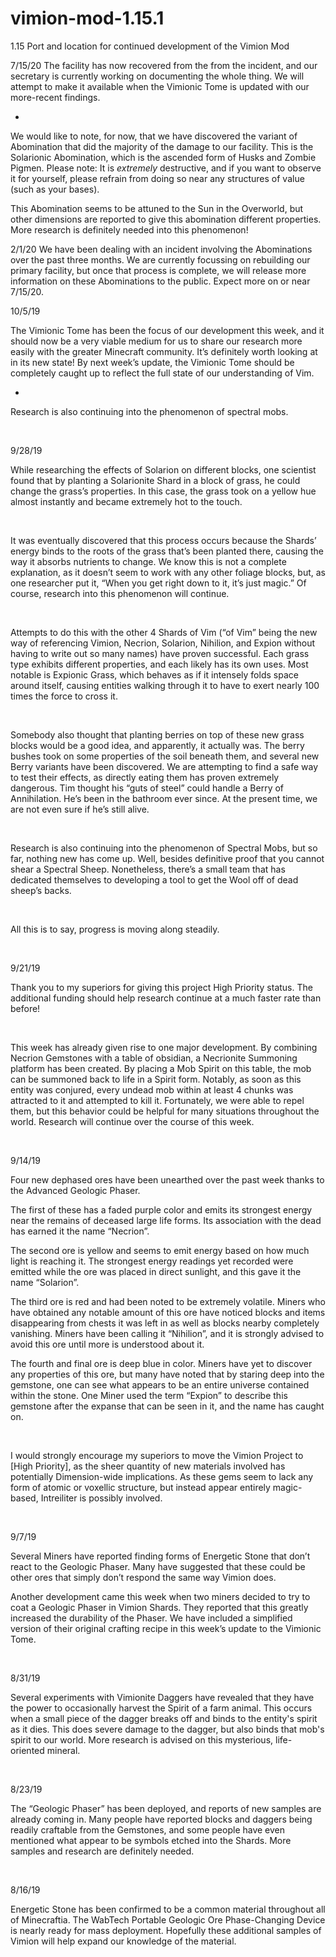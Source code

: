 # vimion-mod-1.15.1
1.15 Port and location for continued development of the Vimion Mod

7/15/20
The facility has now recovered from the from the incident, and our secretary is currently working on documenting the whole thing. We will attempt to make it available when the Vimionic Tome is updated with our more-recent findings.

-

We would like to note, for now, that we have discovered the variant of Abomination that did the majority of the damage to our facility. This is the Solarionic Abomination, which is the ascended form of Husks and Zombie Pigmen. Please note: It is *extremely* destructive, and if you want to observe it for yourself, please refrain from doing so near any structures of value (such as your bases).

This Abomination seems to be attuned to the Sun in the Overworld, but other dimensions are reported to give this abomination different properties. More research is definitely needed into this phenomenon!

2/1/20
We have been dealing with an incident involving the Abominations over the past three months. We are currently focussing on rebuilding our primary facility, but once that process is complete, we will release more information on these Abominations to the public. Expect more on or near 7/15/20.

10/5/19

The Vimionic Tome has been the focus of our development this week, and it should now be a very viable medium for us to share our research more easily with the greater Minecraft community. It’s definitely worth looking at in its new state!
By next week’s update, the Vimionic Tome should be completely caught up to reflect the full state of our understanding of Vim. 

-

Research is also continuing into the phenomenon of spectral mobs.

 

9/28/19

While researching the effects of Solarion on different blocks, one scientist found that by planting a Solarionite Shard in a block of grass, he could change the grass’s properties. In this case, the grass took on a yellow hue almost instantly and became extremely hot to the touch. 

 

It was eventually discovered that this process occurs because the Shards’ energy binds to the roots of the grass that’s been planted there, causing the way it absorbs nutrients to change. We know this is not a complete explanation, as it doesn’t seem to work with any other foliage blocks, but, as one researcher put it, “When you get right down to it, it’s just magic.” Of course, research into this phenomenon will continue.

 

Attempts to do this with the other 4 Shards of Vim (“of Vim” being the new way of referencing Vimion, Necrion, Solarion, Nihilion, and Expion without having to write out so many names) have proven successful. Each grass type exhibits different properties, and each likely has its own uses. Most notable is Expionic Grass, which behaves as if it intensely folds space around itself, causing entities walking through it to have to exert nearly 100 times the force to cross it.

 

Somebody also thought that planting berries on top of these new grass blocks would be a good idea, and apparently, it actually was. The berry bushes took on some properties of the soil beneath them, and several new Berry variants have been discovered. We are attempting to find a safe way to test their effects, as directly eating them has proven extremely dangerous. Tim thought his “guts of steel” could handle a Berry of Annihilation. He’s been in the bathroom ever since. At the present time, we are not even sure if he’s still alive.

 

Research is also continuing into the phenomenon of Spectral Mobs, but so far, nothing new has come up. Well, besides definitive proof that you cannot shear a Spectral Sheep. Nonetheless, there’s a small team that has dedicated themselves to developing a tool to get the Wool off of dead sheep’s backs. 

 

All this is to say, progress is moving along steadily.

 

9/21/19

Thank you to my superiors for giving this project High Priority status. The additional funding should help research continue at a much faster rate than before!

 

This week has already given rise to one major development. By combining Necrion Gemstones with a table of obsidian, a Necrionite Summoning platform has been created. By placing a Mob Spirit on this table, the mob can be summoned back to life in a Spirit form. Notably, as soon as this entity was conjured, every undead mob within at least 4 chunks was attracted to it and attempted to kill it. Fortunately, we were able to repel them, but this behavior could be helpful for many situations throughout the world. Research will continue over the course of this week.

 

9/14/19

Four new dephased ores have been unearthed over the past week thanks to the Advanced Geologic Phaser. 

The first of these has a faded purple color and emits its strongest energy near the remains of deceased large life forms. Its association with the dead has earned it the name “Necrion”. 

The second ore is yellow and seems to emit energy based on how much light is reaching it. The strongest energy readings yet recorded were emitted while the ore was placed in direct sunlight, and this gave it the name “Solarion”. 

The third ore is red and had been noted to be extremely volatile. Miners who have obtained any notable amount of this ore have noticed blocks and items disappearing from chests it was left in as well as blocks nearby completely vanishing. Miners have been calling it “Nihilion”, and it is strongly advised to avoid this ore until more is understood about it. 

The fourth and final ore is deep blue in color. Miners have yet to discover any properties of this ore, but many have noted that by staring deep into the gemstone, one can see what appears to be an entire universe contained within the stone. One Miner used the term “Expion” to describe this gemstone after the expanse that can be seen in it, and the name has caught on. 

 

I would strongly encourage my superiors to move the Vimion Project to [High Priority], as the sheer quantity of new materials involved has potentially Dimension-wide implications. As these gems seem to lack any form of atomic or voxellic structure, but instead appear entirely magic-based, Intreiliter is possibly involved.

 

9/7/19

Several Miners have reported finding forms of Energetic Stone that don’t react to the Geologic Phaser. Many have suggested that these could be other ores that simply don’t respond the same way Vimion does. 

Another development came this week when two miners decided to try to coat a Geologic Phaser in Vimion Shards. They reported that this greatly increased the durability of the Phaser. We have included a simplified version of their original crafting recipe in this week’s update to the Vimionic Tome.

 

8/31/19

Several experiments with Vimionite Daggers have revealed that they have the power to occasionally harvest the Spirit of a farm animal. This occurs when a small piece of the dagger breaks off and binds to the entity's spirit as it dies. This does severe damage to the dagger, but also binds that mob's spirit to our world. More research is advised on this mysterious, life-oriented mineral. 

 

8/23/19

The “Geologic Phaser” has been deployed, and reports of new samples are already coming in. Many people have reported blocks and daggers being readily craftable from the Gemstones, and some people have even mentioned what appear to be symbols etched into the Shards. More samples and research are definitely needed.

 

8/16/19

Energetic Stone has been confirmed to be a common material throughout all of Minecraftia. The WabTech Portable Geologic Ore Phase-Changing Device is nearly ready for mass deployment. Hopefully these additional samples of Vimion will help expand our knowledge of the material.
